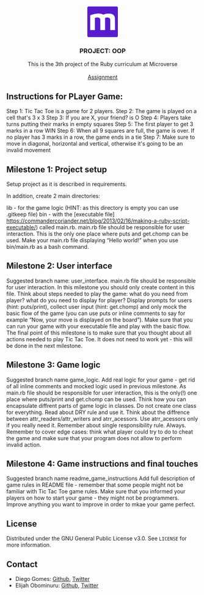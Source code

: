 <br />
<p align="center">
  <a href="https://www.microverse.org">
    <img src="img/microverse.png" alt="Logo" width="80" height="80">
  </a>

  <h3 align="center">PROJECT: OOP</h3>

  <p align="center">
    This is the 3th project of the Ruby curriculum at Microverse
    <br />
    <br />
    <a href="https://www.theodinproject.com/courses/ruby-programming/lessons/advanced-building-blocks">Assignment</a>
  </p>
</p>


## Instructions for PLayer Game:
  Step 1: Tic Tac Toe is a game for 2 players.
  Step 2: The game is played on a cell that's 3 x 3
  Step 3: If you are X, your friend? is O
  Step 4: Players take turns putting their marks in empty squares
  Step 5: The first player to get 3 marks in a row WIN
  Step 6: When all 9 squares are full, the game is over. If no player has 3 marks in a row, the game ends in a tie
  Step 7: Make sure to move in diagonal, horizontal and vertical, otherwise it's going to be an invalid movement
  

<!-- ABOUT THE PROJECT -->
## Milestone 1: Project setup

Setup project as it is described in requirements.

In addition, create 2 main directories:

lib - for the game logic (HINT: as this directory is empty you can use .gitkeep file)
bin - with the [executable file] https://commandercoriander.net/blog/2013/02/16/making-a-ruby-script-executable/) called main.rb.
main.rb file should be responsible for user interaction. This is the only one place where puts and get.chomp can be used.
Make your main.rb file displaying “Hello world!” when you use bin/main.rb as a bash command.

## Milestone 2: User interface

Suggested branch name: user_interface.
main.rb file should be responsible for user interaction. In this milestone you should only create content in this file.
Think about steps needed to play the game:
what do you need from player?
what do you need to display for player?
Display prompts for users (hint: puts/print), collect user input (hint: get.chomp) and only mock the basic flow of the game (you can use puts or inline comments to say for example “Now, your move is displayed on the board”).
Make sure that you can run your game with your executable file and play with the basic flow.
The final point of this milestone is to make sure that you thought about all actions needed to play Tic Tac Toe. It does not need to work yet - this will be done in the next milestone.

## Milestone 3: Game logic

Suggested branch name game_logic.
Add real logic for your game - get rid of all inline comments and mocked logic used in previous milestone.
As main.rb file should be responsible for user interaction, this is the only(!) one place where puts/print and get.chomp can be used.
Think how you can encapsulate diffrent parts of game logic in classes. Do not create one class for everything.
Read about DRY rule and use it.
Think about the diffrence between attr_readers/attr_writers and atrr_acessors. Use atrr_acessors only if you really need it.
Remember about single responsibility rule. Always.
Remember to cover edge cases: think what player could try to do to cheat the game and make sure that your program does not allow to perform invalid action.

## Milestone 4: Game instructions and final touches

Suggested branch name readme_game_instructions
Add full description of game rules in README file - remember that some people might not be familiar with Tic Tac Toe game rules.
Make sure that you informed your players on how to start your game - they might not be programmers.
Improve anything you want to improve in order to mkae your game perfect.


<!-- LICENSE -->
## License

Distributed under the GNU General Public License v3.0. See `LICENSE` for more information.

<!-- CONTACT -->
## Contact

* Diego Gomes: [Github](https://github.com/digomes87), [Twitter](https://twitter.com/devdiegogo)
* Elijah Obominuru: [Github](https://github.com/Elijahscriptdev), [Twitter](https://twitter.com/ElijahObominuru)



[product-screenshot]: img/mockup.png
